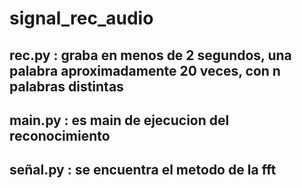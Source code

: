 # signal_rec_audio
 
 ## rec.py : graba en menos de 2 segundos, una palabra aproximadamente 20 veces, con n palabras distintas
 ## main.py : es main de ejecucion del reconocimiento
 ## señal.py : se encuentra el metodo de la fft
